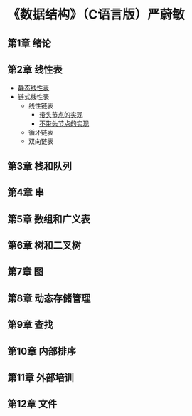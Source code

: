 # 《数据结构》（C语言版）严蔚敏



## 第1章 绪论


## 第2章 线性表
* [静态线性表](slist.c)
* 链式线性表
  * 线性链表
    * [带头节点的实现](hlinklist.c)
    * [不带头节点的实现](linklist.c)
  * 循环链表
  * 双向链表

## 第3章 栈和队列

## 第4章 串


## 第5章 数组和广义表


## 第6章 树和二叉树


## 第7章 图


## 第8章 动态存储管理


## 第9章 查找


## 第10章 内部排序


## 第11章 外部培训


## 第12章 文件
